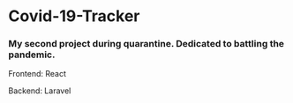 # Covid-19-Tracker
<h3>My second project during quarantine. Dedicated to battling the pandemic.</h3>
<p>Frontend: React</p>
<p>Backend: Laravel</p>

